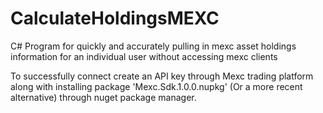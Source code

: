 # CalculateHoldingsMEXC
C# Program for quickly and accurately pulling in mexc asset holdings information for an individual user without accessing mexc clients 

To successfully connect create an API key through Mexc trading platform along with installing package 'Mexc.Sdk.1.0.0.nupkg' (Or a more recent alternative) through nuget package manager.
